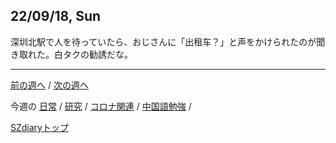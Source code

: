 ## 22/09/18, Sun

深圳北駅で人を待っていたら、おじさんに「出租车？」と声をかけられたのが聞き取れた。白タクの勧誘だな。


***

[前の週へ](2209-2.md) /
[次の週へ](2209-4.md)

今週の
[日常](../diary/2209-3.md) /
[研究](../research/2209-3.md) /
[コロナ関連](../covid19/2209-3.md) / 
[中国語勉強](../chinese/2209-3.md) / 

[SZdiaryトップ](../../README.md)
